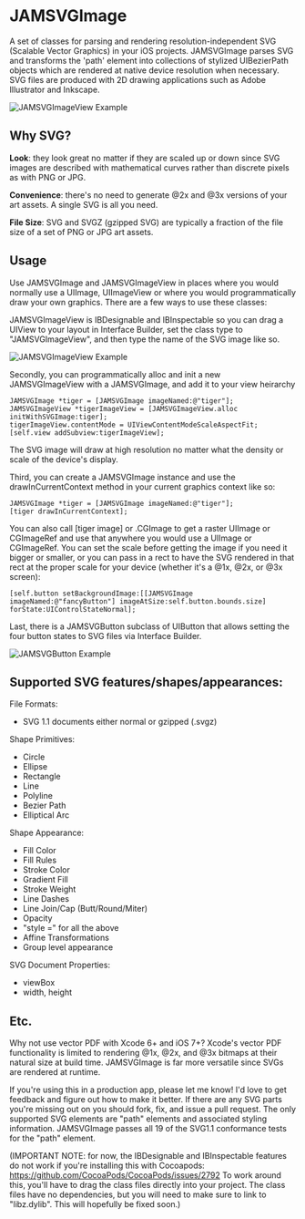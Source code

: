 JAMSVGImage
===========

A set of classes for parsing and rendering resolution-independent SVG (Scalable Vector Graphics) in your iOS projects. JAMSVGImage parses SVG and transforms the 'path' element into collections of stylized UIBezierPath objects which are rendered at native device resolution when necessary. SVG files are produced with 2D drawing applications such as Adobe Illustrator and Inkscape.

![JAMSVGImageView Example](https://raw.githubusercontent.com/jmenter/JAMSVGImage/master/example.png)

Why SVG?
--------

__Look__: they look great no matter if they are scaled up or down since SVG images are described with mathematical curves rather than discrete pixels as with PNG or JPG.

__Convenience__: there's no need to generate @2x and @3x versions of your art assets. A single SVG is all you need.

__File Size__: SVG and SVGZ (gzipped SVG) are typically a fraction of the file size of a set of PNG or JPG art assets.

Usage
-----

Use JAMSVGImage and JAMSVGImageView in places where you would normally use a UIImage, UIImageView or where you would programmatically draw your own graphics. There are a few ways to use these classes:

JAMSVGImageView is IBDesignable and IBInspectable so you can drag a UIView to your layout in Interface Builder, set the class type to "JAMSVGImageView", and then type the name of the SVG image like so.

![JAMSVGImageView Example](https://raw.githubusercontent.com/jmenter/JAMSVGImage/develop/svgImageViewExample.png)

Secondly, you can programmatically alloc and init a new JAMSVGImageView with a JAMSVGImage, and add it to your view heirarchy

    JAMSVGImage *tiger = [JAMSVGImage imageNamed:@"tiger"];
    JAMSVGImageView *tigerImageView = [JAMSVGImageView.alloc initWithSVGImage:tiger];
    tigerImageView.contentMode = UIViewContentModeScaleAspectFit;
    [self.view addSubview:tigerImageView];

The SVG image will draw at high resolution no matter what the density or scale of the device's display.

Third, you can create a JAMSVGImage instance and use the drawInCurrentContext method in your current graphics context like so:

    JAMSVGImage *tiger = [JAMSVGImage imageNamed:@"tiger"];
    [tiger drawInCurrentContext];

You can also call [tiger image] or .CGImage to get a raster UIImage or CGImageRef and use that anywhere you would use a UIImage or CGImageRef. You can set the scale before getting the image if you need it bigger or smaller, or you can pass in a rect to have the SVG rendered in that rect at the proper scale for your device (whether it's a @1x, @2x, or @3x screen):

    [self.button setBackgroundImage:[[JAMSVGImage imageNamed:@"fancyButton"] imageAtSize:self.button.bounds.size] forState:UIControlStateNormal];
    
Last, there is a JAMSVGButton subclass of UIButton that allows setting the four button states to SVG files via Interface Builder.

![JAMSVGButton Example](https://raw.githubusercontent.com/jmenter/JAMSVGImage/develop/svgButtonExample.png)

Supported SVG features/shapes/appearances:
--------------------------

File Formats:
- SVG 1.1 documents either normal or gzipped (.svgz)

Shape Primitives:
- Circle
- Ellipse
- Rectangle
- Line
- Polyline
- Bezier Path
- Elliptical Arc

Shape Appearance:
- Fill Color
- Fill Rules
- Stroke Color
- Gradient Fill
- Stroke Weight
- Line Dashes
- Line Join/Cap (Butt/Round/Miter)
- Opacity
- "style =" for all the above
- Affine Transformations
- Group level appearance

SVG Document Properties:
- viewBox
- width, height

Etc.
----

Why not use vector PDF with Xcode 6+ and iOS 7+? Xcode's vector PDF functionality is limited to rendering @1x, @2x, and @3x bitmaps at their natural size at build time. JAMSVGImage is far more versatile since SVGs are rendered at runtime.

If you're using this in a production app, please let me know! I'd love to get feedback and figure out how to make it better. If there are any SVG parts you're missing out on you should fork, fix, and issue a pull request. The only supported SVG elements are "path" elements and associated styling information. JAMSVGImage passes all 19 of the SVG1.1 conformance tests for the "path" element.

(IMPORTANT NOTE: for now, the IBDesignable and IBInspectable features do not work if you're installing this with Cocoapods: https://github.com/CocoaPods/CocoaPods/issues/2792 To work around this, you'll have to drag the class files directly into your project. The class files have no dependencies, but you will need to make sure to link to "libz.dylib". This will hopefully be fixed soon.)
